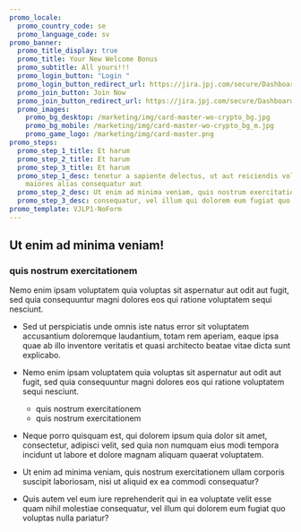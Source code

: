 ```yaml
---
promo_locale:
  promo_country_code: se
  promo_language_code: sv
promo_banner:
  promo_title_display: true
  promo_title: Your New Welcome Bonus
  promo_subtitle: All yours!!!
  promo_login_button: "Login "
  promo_login_button_redirect_url: https://jira.jpj.com/secure/Dashboard.jspa
  promo_join_button: Join Now
  promo_join_button_redirect_url: https://jira.jpj.com/secure/Dashboard.jspa
  promo_images:
    promo_bg_desktop: /marketing/img/card-master-wo-crypto_bg.jpg
    promo_bg_mobile: /marketing/img/card-master-wo-crypto_bg_m.jpg
    promo_game_logo: /marketing/img/card-master.png
promo_steps:
  promo_step_1_title: Et harum
  promo_step_2_title: Et harum
  promo_step_3_title: Et harum
  promo_step_1_desc: tenetur a sapiente delectus, ut aut reiciendis voluptatibus
    maiores alias consequatur aut
  promo_step_2_desc: Ut enim ad minima veniam, quis nostrum exercitationem ullam corporis
  promo_step_3_desc: consequatur, vel illum qui dolorem eum fugiat quo voluptas nulla pariatur?
promo_template: VJLP1-NoForm
---
```

## Ut enim ad minima veniam!

### quis nostrum exercitationem



Nemo enim ipsam voluptatem quia voluptas sit aspernatur aut odit aut fugit, sed quia consequuntur magni dolores eos qui ratione voluptatem sequi nesciunt. 

* Sed ut perspiciatis unde omnis iste natus error sit voluptatem accusantium doloremque laudantium, totam rem aperiam, eaque ipsa quae ab illo inventore veritatis et quasi architecto beatae vitae dicta sunt explicabo. 
* Nemo enim ipsam voluptatem quia voluptas sit aspernatur aut odit aut fugit, sed quia consequuntur magni dolores eos qui ratione voluptatem sequi nesciunt. 

  * quis nostrum exercitationem 
  * quis nostrum exercitationem
* Neque porro quisquam est, qui dolorem ipsum quia dolor sit amet, consectetur, adipisci velit, sed quia non numquam eius modi tempora incidunt ut labore et dolore magnam aliquam quaerat voluptatem. 
* Ut enim ad minima veniam, quis nostrum exercitationem ullam corporis suscipit laboriosam, nisi ut aliquid ex ea commodi consequatur? 
* Quis autem vel eum iure reprehenderit qui in ea voluptate velit esse quam nihil molestiae consequatur, vel illum qui dolorem eum fugiat quo voluptas nulla pariatur?